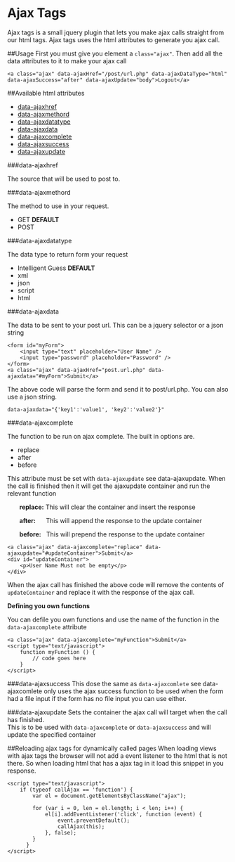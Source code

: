 # Ajax Tags
Ajax tags is a small jquery plugin that lets you make ajax calls straight from our html tags. Ajax tags uses the html attributes to generate you ajax call.

##Usage
First you must give you element a `class="ajax"`. Then add all the data attributes to it to make your ajax call
```
<a class="ajax" data-ajaxHref="/post/url.php" data-ajaxDataType="html" data-ajaxSuccess="after" data-ajaxUpdate="body">Logout</a>
```

##Available html attributes
* [data-ajaxhref]( #data-ajaxhref ) 
* [data-ajaxmethord](#data-ajaxmethord)
* [data-ajaxdatatype](#data-ajaxdatatype)
* [data-ajaxdata](#data-ajaxdata)
* [data-ajaxcomplete](#data-ajaxcomplete)
* [data-ajaxsuccess](#data-ajaxsuccess)
* [data-ajaxupdate](#data-ajaxupdate)

###data-ajaxhref

The source that will be used to post to. 

###data-ajaxmethord

The method to use in your request.

* GET **DEFAULT**
* POST

###data-ajaxdatatype

The data type to return form your request

* Intelligent Guess **DEFAULT**
* xml
* json
* script
* html

###data-ajaxdata

The data to be sent to your post url. This can be a jquery selector or a json string

```
<form id="myForm">
    <input type="text" placeholder="User Name" />
    <input type="password" placeholder="Password" />
</form>
<a class="ajax" data-ajaxHref="post.url.php" data-ajaxdata="#myForm">Submit</a>
```
The above code will parse the form and send it to post/url.php.
You can also use a json string.

```
data-ajaxdata="{'key1':'value1', 'key2':'value2'}"
```

###data-ajaxcomplete

The function to be run on ajax complete. The built in options are.
* replace
* after
* before

<!--add link to update-->
This attribute must be set with `data-ajaxupdate` see data-ajaxupdate. When the call is finished then it will get the ajaxupdate container and run the relevant function

&nbsp;&nbsp;&nbsp;&nbsp;&nbsp;&nbsp; **replace:**  This will clear the container and insert the response

&nbsp;&nbsp;&nbsp;&nbsp;&nbsp;&nbsp; **after:**  &nbsp;&nbsp;&nbsp;&nbsp;&nbsp;This will append the response to the update container

&nbsp;&nbsp;&nbsp;&nbsp;&nbsp;&nbsp; **before:** &nbsp; This will prepend the response to the update container
```
<a class="ajax" data-ajaxcomplete="replace" data-ajaxupdate="#updateContainer">Submit</a>
<div id="updateContainer">
    <p>User Name Must not be empty</p>
</div>
```
When the ajax call has finished the above code will remove the contents of `updateContainer` and replace it with the response of the ajax call.

**Defining you own functions**

You can defile you own functions and use the name of the function in the `data-ajaxcomplete` attribute
```
<a class="ajax" data-ajaxcomplete="myFunction">Submit</a>
<script type="text/javascript">
    function myFunction () {
        // code goes here
    }
</script>
```
###data-ajaxsuccess
This dose the same as `data-ajaxcomlete` see data-ajaxcomlete
only uses the ajax success function to be used when the form had a file input if the form has no file input you can use either.

###data-ajaxupdate
Sets the container the ajax call will target when the call has finished.<br>
This is to be used with `data-ajaxcomplete` or `data-ajaxsuccess` and will update the specified container

##Reloading ajax tags for dynamically called pages
When loading views with ajax tags the browser will not add a event listener to the html that is not there. So when loading html that has a ajax tag in it load this snippet in you response.
```
<script type="text/javascript">
    if (typeof callAjax == 'function') {
        var el = document.getElementsByClassName("ajax");

        for (var i = 0, len = el.length; i < len; i++) {
            el[i].addEventListener('click', function (event) {
                event.preventDefault();
                callAjax(this);
            }, false);
        }
      }
</script>
```

